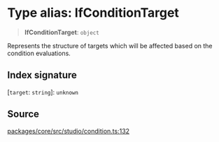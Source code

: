 # Type alias: IfConditionTarget

> **IfConditionTarget**: `object`

Represents the structure of targets which will be affected based on the condition evaluations.

## Index signature

 \[`target`: `string`\]: `unknown`

## Source

[packages/core/src/studio/condition.ts:132](https://github.com/VictorS67/encre/blob/42c3bddca4be2d23ad959c1c99381eefbf43789c/packages/core/src/studio/condition.ts#L132)
